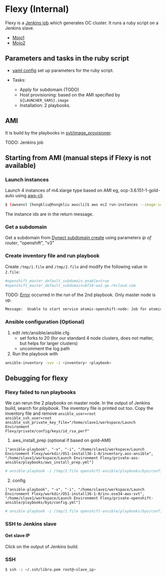 # Flexy (Internal)

Flexy is a [Jenkins job](https://openshift-qe-jenkins.rhev-ci-vms.eng.rdu2.redhat.com/job/Launch%20Environment%20Flexy/)
which generates OC cluster. It runs a ruby script on a Jenkins slave.

* [Mojo1](https://mojo.redhat.com/docs/DOC-1125835)
* [Mojo2](https://mojo.redhat.com/docs/DOC-1074220)


## Parameters and tasks in the ruby script

* [yaml config](http://git.app.eng.bos.redhat.com/git/openshift-misc.git/plain/v3-launch-templates/system-testing/aos-36/aws/vars.ose36-aws-svt.yaml) set up parameters for the ruby script.

* Tasks:
  * Apply for subdomain (TODO)
  * Host provisioning: based on the AMI specified by <code>${LAUNCHER_VARS}.image</code>
  * Installation: 2 playbooks.
 
## AMI
It is build by the playbooks in [svt/image_provisioner](https://github.com/openshift/svt/tree/master/image_provisioner). 

TODO: Jenkins job

## Starting from AMI (manual steps if Flexy is not available)

### Launch instances
Launch 4 instances of m4.xlarge type based on AMI eg, ocp-3.6.151-1-gold-auto using [aws-cli](ec2.md).

```sh
$ (awsenv) [hongkliu@hongkliu awscli]$ aws ec2 run-instances --image-id ami-f2d3cd8b --security-group-ids sg-5c5ace38 --count 4 --instance-type m4.xlarge --key-name id_rsa_perf --subnet subnet-4879292d  --block-device-mappings "[{\"DeviceName\":\"/dev/sdb\", \"Ebs\":{\"VolumeSize\": 60}}]"
```

The instance ids are in the return message.

### Get a subdomain
Get a subdomain from [Dynect subdomain create](https://openshift-qe-jenkins.rhev-ci-vms.eng.rdu2.redhat.com/job/Dynect%20subdomain%20create/253/console) using parameters *ip of router*, "openshift", "v3"

### Create inventory file and run playbook
Create <code>/tmp/1.file</code> and <code>/tmp/2.file</code> and modify the following value in <code>2.file</code>:

```sh
#openshift_master_default_subdomain_enable=true
#openshift_master_default_subdomain=0718-wo2.qe.rhcloud.com
```
TODO: [Error](https://paste.fedoraproject.org/paste/QOLK4aFrNEUfPz9caojfmg) occurred in the run of the 2nd playbook.
Only master node is up.

```sh
Message:  Unable to start service atomic-openshift-node: Job for atomic-openshift-node.service failed because the control process exited with error code. See "systemctl status atomic-openshift-node.service" and "journalctl -xe" for details.
```

### Ansible configuration (Optional)

1. edit /etc/ansible/ansible.cfg
     - set forks to 20 (for our standard 4 node clusters, does not matter, but helps for larger clusters)
     - uncomment the log path
2. Run the playbook with 

  ```sh
  ansible-inventory -vvv -i <inventory> <playbook>
  ```

## Debugging for flexy

### Flexy failed to run playbooks

We can rerun the 2 playbooks on master node. In the output of Jenkins build, search for *playbook*. The inventory file is printed out too.
Copy the inventory file and remove
<code>ansible_user=root ansible_ssh_user=root ansible_ssh_private_key_file="/home/slave1/workspace/Launch Environment Flexy/private/config/keys/id_rsa_perf"</code>

1. aws_install_prep (optional if based on gold-AMI)

```
["ansible-playbook", "-v", "-i", "/home/slave1/workspace/Launch Environment Flexy/workdir/OS1-install36-1-0/inventory.aos-ansible", "/home/slave1/workspace/Launch Environment Flexy/private-aos-ansible/playbooks/aws_install_prep.yml"]
```

```sh
# ansible-playbook -i /tmp/2.file openshift-ansible/playbooks/byo/config.yml
```

2. config

```
["ansible-playbook", "-v", "-i", "/home/slave1/workspace/Launch Environment Flexy/workdir/OS1-install36-1-0/inv.ose34-aws-svt", "/home/slave1/workspace/Launch Environment Flexy/private-openshift-ansible/playbooks/byo/config.yml"]
```

```sh
# ansible-playbook -i /tmp/2.file openshift-ansible/playbooks/byo/config.yml
```


### SSH to Jenkins slave

#### Get slave IP
Click on the output of Jenkins build.

### SSH

```sh
$ ssh -i ~/.ssh/libra.pem root@<slave_ip>
```
